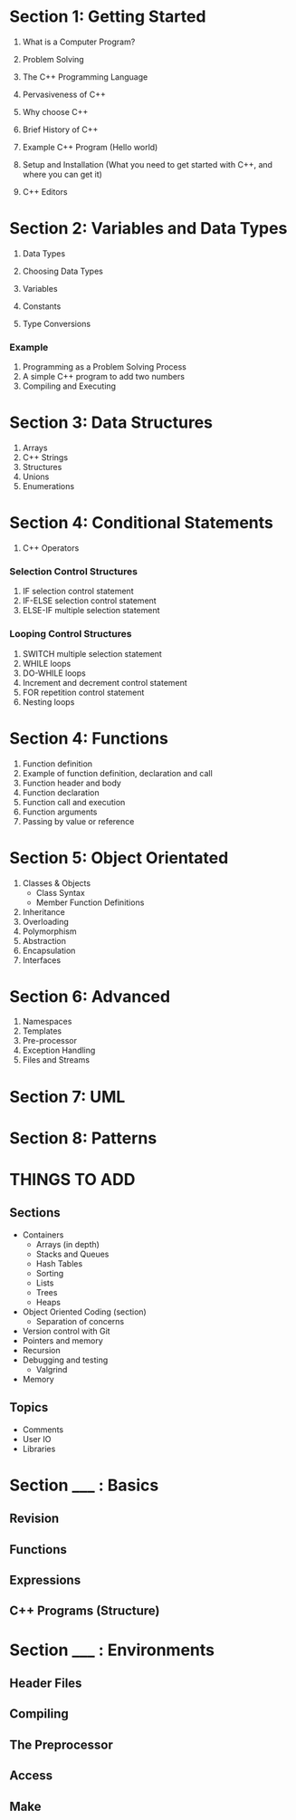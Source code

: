 # Section 1: Getting Started
1. What is a Computer Program?
2. Problem Solving
3. The C++ Programming Language
4. Pervasiveness of C++
5. Why choose C++
6. Brief History of C++
7. Example C++ Program (Hello world)

8. Setup and Installation (What you need to get started with C++, and where you can get it)
9. C++ Editors



# Section 2: Variables and Data Types
1. Data Types
2. Choosing Data Types

3. Variables
4. Constants
5. Type Conversions

### Example
1. Programming as a Problem Solving Process
2. A simple C++ program to add two numbers
3. Compiling and Executing



# Section 3: Data Structures
1. Arrays
2. C++ Strings
3. Structures
4. Unions
5. Enumerations



# Section 4: Conditional Statements
1. C++ Operators

### Selection Control Structures
1. IF selection control statement
2. IF-ELSE selection control statement
3. ELSE-IF multiple selection statement

### Looping Control Structures
1. SWITCH multiple selection statement
2. WHILE loops
3. DO-WHILE loops
3. Increment and decrement control statement
4. FOR repetition control statement
5. Nesting loops



# Section 4: Functions
1. Function definition
2. Example of function definition, declaration and call
3. Function header and body
4. Function declaration
5. Function call and execution
6. Function arguments
7. Passing by value or reference



# Section 5: Object Orientated
1. Classes & Objects
    - Class Syntax
    - Member Function Definitions
2. Inheritance
3. Overloading
4. Polymorphism
5. Abstraction
6. Encapsulation
7. Interfaces



# Section 6: Advanced
1. Namespaces
2. Templates
3. Pre-processor
4. Exception Handling
5. Files and Streams



# Section 7: UML



# Section 8: Patterns










# THINGS TO ADD #
## Sections ##
- Containers
    - Arrays (in depth)
    - Stacks and Queues
    - Hash Tables
    - Sorting
    - Lists
    - Trees
    - Heaps
- Object Oriented Coding (section)
    - Separation of concerns
- Version control with Git
- Pointers and memory
- Recursion
- Debugging and testing
    - Valgrind
- Memory

## Topics ##
- Comments
- User IO
- Libraries







# Section ___ : Basics
## Revision
## Functions
## Expressions
## C++ Programs (Structure)

# Section ___ : Environments
## Header Files
## Compiling
## The Preprocessor
## Access
## Make
